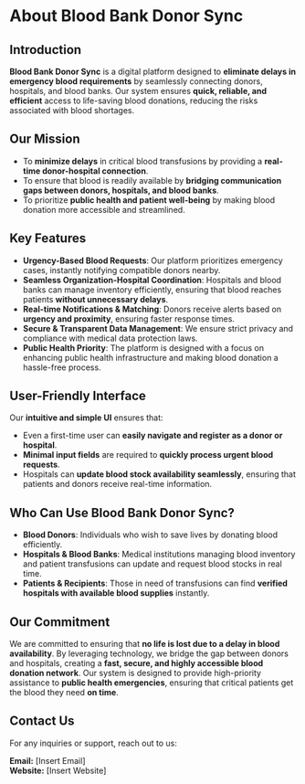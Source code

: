 # <b>About Blood Bank Donor Sync</b>

## Introduction

**Blood Bank Donor Sync** is a digital platform designed to **eliminate delays in emergency blood requirements** by seamlessly connecting donors, hospitals, and blood banks. Our system ensures **quick, reliable, and efficient** access to life-saving blood donations, reducing the risks associated with blood shortages.

## Our Mission

- To **minimize delays** in critical blood transfusions by providing a **real-time donor-hospital connection**.
- To ensure that blood is readily available by **bridging communication gaps between donors, hospitals, and blood banks**.
- To prioritize **public health and patient well-being** by making blood donation more accessible and streamlined.

## Key Features

- **Urgency-Based Blood Requests**: Our platform prioritizes emergency cases, instantly notifying compatible donors nearby.
- **Seamless Organization-Hospital Coordination**: Hospitals and blood banks can manage inventory efficiently, ensuring that blood reaches patients **without unnecessary delays**.
- **Real-time Notifications & Matching**: Donors receive alerts based on **urgency and proximity**, ensuring faster response times.
- **Secure & Transparent Data Management**: We ensure strict privacy and compliance with medical data protection laws.
- **Public Health Priority**: The platform is designed with a focus on enhancing public health infrastructure and making blood donation a hassle-free process.

## User-Friendly Interface

Our **intuitive and simple UI** ensures that:
- Even a first-time user can **easily navigate and register as a donor or hospital**.
- **Minimal input fields** are required to **quickly process urgent blood requests**.
- Hospitals can **update blood stock availability seamlessly**, ensuring that patients and donors receive real-time information.

## Who Can Use Blood Bank Donor Sync?

- **Blood Donors**: Individuals who wish to save lives by donating blood efficiently.
- **Hospitals & Blood Banks**: Medical institutions managing blood inventory and patient transfusions can update and request blood stocks in real time.
- **Patients & Recipients**: Those in need of transfusions can find **verified hospitals with available blood supplies** instantly.

## Our Commitment

We are committed to ensuring that **no life is lost due to a delay in blood availability**. By leveraging technology, we bridge the gap between donors and hospitals, creating a **fast, secure, and highly accessible blood donation network**. Our system is designed to provide high-priority assistance to **public health emergencies**, ensuring that critical patients get the blood they need **on time**.

## Contact Us

For any inquiries or support, reach out to us:

**Email:** [Insert Email]  
**Website:** [Insert Website]  
